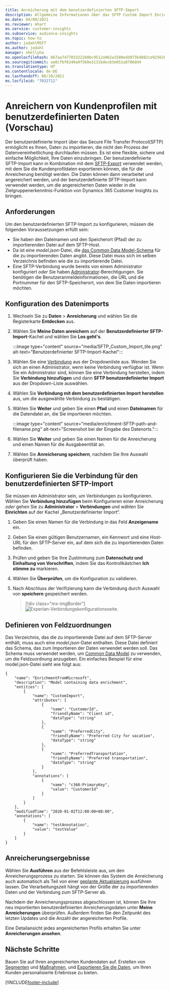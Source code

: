 ```yaml
---
title: Anreicherung mit dem benutzerdefinierten SFTP-Import
description: Allgemeine Informationen über das SFTP Custom Import Enrichment.
ms.date: 04/09/2021
ms.reviewer: mhart
ms.service: customer-insights
ms.subservice: audience-insights
ms.topic: how-to
author: jodahlMSFT
ms.author: jodahl
manager: shellyha
ms.openlocfilehash: b67aa7477033222b0bc9512a962a1580edd973b4882ce925620ff5ec14f83fe3
ms.sourcegitcommit: aa0cfbf6240a9f560e3131bdec63e051a8786dd4
ms.translationtype: HT
ms.contentlocale: de-DE
ms.lasthandoff: 08/10/2021
ms.locfileid: "7032711"
---
```

# <a name="enrich-customer-profiles-with-custom-data-preview"></a>Anreichern von Kundenprofilen mit benutzerdefinierten Daten (Vorschau)

Der benutzerdefinierte Import über das Secure File Transfer Protocol(SFTP) ermöglicht es Ihnen, Daten zu importieren, die nicht den Prozess der Datenvereinheitlichung durchlaufen müssen. Es ist eine flexible, sichere und einfache Möglichkeit, Ihre Daten einzubringen. Der benutzerdefinierte SFTP-Import kann in Kombination mit dem [SFTP-Export](export-sftp.md) verwendet werden, mit dem Sie die Kundenprofildaten exportieren können, die für die Anreicherung benötigt werden. Die Daten können dann verarbeitet und angereichert werden, und der benutzerdefinierte SFTP-Import kann verwendet werden, um die angereicherten Daten wieder in die Zielgruppenerkenntnis-Funktion von Dynamics 365 Customer Insights zu bringen.

## <a name="prerequisites"></a>Anforderungen

Um den benutzerdefinierten SFTP-Import zu konfigurieren, müssen die folgenden Voraussetzungen erfüllt sein:

- Sie haben den Dateinamen und den Speicherort (Pfad) der zu importierenden Datei auf dem SFTP-Host.
- Da ist eine *model.json*-Datei, die [das Common Data Model-Schema](/common-data-model/) für die zu importierenden Daten angibt. Diese Datei muss sich im selben Verzeichnis befinden wie die zu importierende Datei.
- Eine SFTP-Verbindung wurde bereits von einem Administrator konfiguriert *oder* Sie haben [Administrator](permissions.md#administrator)-Berechtigungen. Sie benötigen die Benutzeranmeldeinformationen, die URL und die Portnummer für den SFTP-Speicherort, von dem Sie Daten importieren möchten.


## <a name="configure-the-import"></a>Konfiguration des Datenimports

1. Wechseln Sie zu **Daten** > **Anreicherung** und wählen Sie die Registerkarte **Entdecken** aus.

1. Wählen Sie **Meine Daten anreichern** auf der **Benutzerdefinierter SFTP-Import**-Kachel und wählen Sie **Los geht's**.

   :::image type="content" source="media/SFTP_Custom_Import_tile.png" alt-text="Benutzerdefinierter SFTP-Import-Kachel":::

1. Wählen Sie eine [Verbindung](connections.md) aus der Dropdownliste aus. Wenden Sie sich an einen Administrator, wenn keine Verbindung verfügbar ist. Wenn Sie ein Administrator sind, können Sie eine Verbindung herstellen, indem Sie **Verbindung hinzufügen** und dann **SFTP benutzerdefinierter Import** aus der Dropdown-Liste auswählen.

1. Wählen Sie **Verbindung mit dem benutzerdefinierten Import herstellen** aus, um die ausgewählte Verbindung zu bestätigen.

1.  Wählen Sie **Weiter** und geben Sie einen **Pfad** und einen **Dateinamen** für die Datendatei an, die Sie importieren möchten.

    :::image type="content" source="media/enrichment-SFTP-path-and-filename.png" alt-text="Screenshot bei der Eingabe des Datenorts.":::

1. Wählen Sie **Weiter** und geben Sie einen Namen für die Anreicherung und einen Namen für die Ausgabeentität an. 

1. Wählen Sie **Anreicherung speichern**, nachdem Sie Ihre Auswahl überprüft haben.

## <a name="configure-the-connection-for-sftp-custom-import"></a>Konfigurieren Sie die Verbindung für den benutzerdefinierten SFTP-Import 

Sie müssen ein Administrator sein, um Verbindungen zu konfigurieren. Wählen Sie **Verbindung hinzufügen** beim Konfigurieren einer Anreicherung *oder* gehen Sie zu **Administrator** > **Verbindungen** und wählen Sie **Einrichten** auf der Kachel „Benutzerdefinierter Import“.

1. Geben Sie einen Namen für die Verbindung in das Feld **Anzeigename** ein.

1. Geben Sie einen gültigen Benutzernamen, ein Kennwort und eine Host-URL für den SFTP-Server ein, auf dem sich die zu importierenden Daten befinden.

1. Prüfen und geben Sie Ihre Zustimmung zum **Datenschutz und Einhaltung von Vorschriften**, indem Sie das Kontrollkästchen **Ich stimme zu** markieren.

1. Wählen Sie **Überprüfen**, um die Konfiguration zu validieren.

1. Nach Abschluss der Verifizierung kann die Verbindung durch Auswahl von **speichern** gespeichert werden.

   > [!div class="mx-imgBorder"]
   > ![Experian-Verbindungskonfigurationsseite.](media/enrichment-SFTP-connection.png "Experian Verbindungskonfigurationsseite")


## <a name="defining-field-mappings"></a>Definieren von Feldzuordnungen 

Das Verzeichnis, das die zu importierende Datei auf dem SFTP-Server enthält, muss auch eine *model.json*-Datei enthalten. Diese Datei definiert das Schema, das zum Importieren der Daten verwendet werden soll. Das Schema muss verwendet werden, um [Common Data Model](/common-data-model/) zu verwenden, um die Feldzuordnung anzugeben. Ein einfaches Beispiel für eine model.json-Datei sieht wie folgt aus:

```
{
    "name": "EnrichmentFromMicrosoft",
    "description": "Model containing data enrichment",
    "entities": [
        {
            "name": "CustomImport",
            "attributes": [
                {
                    "name": "CustomerId",
                    "friendlyName": "Client id",
                    "dataType": "string"
                },
                {
                    "name": "PreferredCity",
                    "friendlyName": "Preferred City for vacation",
                    "dataType": "string"
                },
                {
                    "name": "PreferredTransportation",
                    "friendlyName": "Preferred transportation",
                    "dataType": "string"
                }
            ],
            "annotations": [
                {
                    "name": "c360:PrimaryKey",
                    "value": "CustomerId"
                }
            ]
        }
    ],
    "modifiedTime": "2020-01-02T12:00:00+08:00",
    "annotations": [
        {
            "name": "testAnnotation",
            "value": "testValue"
        }
    ]
}
```

## <a name="enrichment-results"></a>Anreicherungsergebnisse

Wählen Sie **Ausführen** aus der Befehlsleiste aus, um den Anreicherungsprozess zu starten. Sie können das System die Anreicherung auch automatisch als Teil von einer [geplante Aktualisierung](system.md#schedule-tab) ausführen lassen. Die Verarbeitungszeit hängt von der Größe der zu importierenden Daten und der Verbindung zum SFTP-Server ab.

Nachdem der Anreicherungsprozess abgeschlossen ist, können Sie Ihre neu importierten benutzerdefinierten Anreicherungsdaten unter **Meine Anreicherungen** überprüfen. Außerdem finden Sie den Zeitpunkt des letzten Updates und die Anzahl der angereicherten Profile.

Eine Detailansicht jedes angereicherten Profils erhalten Sie unter **Anreicherungen ansehen**.

## <a name="next-steps"></a>Nächste Schritte

Bauen Sie auf Ihren angereicherten Kundendaten auf. Erstellen von [Segmenten](segments.md) und [Maßnahmen](measures.md), und [Exportieren Sie die Daten](export-destinations.md), um Ihren Kunden personalisierte Erlebnisse zu bieten.

[!INCLUDE[footer-include](../includes/footer-banner.md)]
